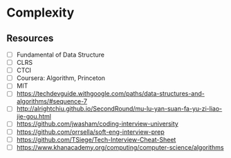 # Complexity

## Resources
- [ ] Fundamental of Data Structure
- [ ] CLRS
- [ ] CTCI
- [ ] Coursera: Algorithm, Princeton
- [ ] MIT
- [ ] https://techdevguide.withgoogle.com/paths/data-structures-and-algorithms/#sequence-7
- [ ] http://alrightchiu.github.io/SecondRound/mu-lu-yan-suan-fa-yu-zi-liao-jie-gou.html
- [ ] https://github.com/jwasham/coding-interview-university
- [ ] https://github.com/orrsella/soft-eng-interview-prep
- [ ] https://github.com/TSiege/Tech-Interview-Cheat-Sheet
- [ ] https://www.khanacademy.org/computing/computer-science/algorithms

